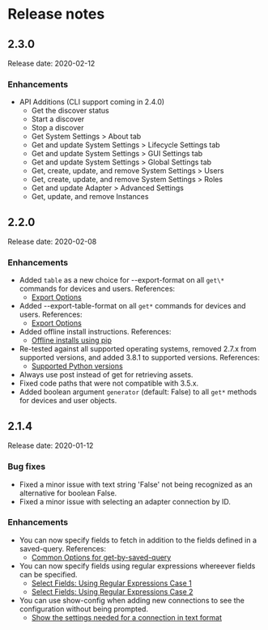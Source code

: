 # Release notes

## 2.3.0

Release date: 2020-02-12

### Enhancements

* API Additions (CLI support coming in 2.4.0)
  * Get the discover status
  * Start a discover
  * Stop a discover
  * Get System Settings > About tab
  * Get and update System Settings > Lifecycle Settings tab
  * Get and update System Settings > GUI Settings tab
  * Get and update System Settings > Global Settings tab
  * Get, create, update, and remove System Settings > Users
  * Get, create, update, and remove System Settings > Roles
  * Get and update Adapter > Advanced Settings
  * Get, update, and remove Instances

## 2.2.0

Release date: 2020-02-08

### Enhancements

* Added `table` as a new choice for --export-format on all `get\*` commands for devices and users. References:
  * [Export Options](https://axonius-api-client.readthedocs.io/en/latest/main/usage_cli/common_options/export.html#fr-220-1)
* Added --export-table-format on all `get*` commands for devices and users. References:
  * [Export Options](https://axonius-api-client.readthedocs.io/en/latest/main/usage_cli/common_options/export.html#fr-220-2)
* Added offline install instructions. References:
  * [Offline installs using pip](https://axonius-api-client.readthedocs.io/en/latest/main/install.html#fr-220-3)
* Re-tested against all supported operating systems, removed 2.7.x from supported versions, and added 3.8.1 to supported versions. References:
  * [Supported Python versions](https://axonius-api-client.readthedocs.io/en/latest/main/contributing.html#fr-220-4)
*  Always use post instead of get for retrieving assets.
*  Fixed code paths that were not compatible with 3.5.x.
*  Added boolean argument `generator` (default: False) to all `get*` methods for devices and user objects.

## 2.1.4

Release date: 2020-01-12

### Bug fixes

* Fixed a minor issue with text string 'False' not being recognized as
  an alternative for boolean False.
* Fixed a minor issue with selecting an adapter connection by ID.

### Enhancements

* You can now specify fields to fetch in addition to the fields defined in a
  saved-query. References:
  * [Common Options for get-by-saved-query](https://axonius-api-client.readthedocs.io/en/latest/main/usage_cli/grp_objects_cmds/cmd_get_by_saved_query.html#fr-214-5)
* You can now specify fields using regular expressions whereever fields can
  be specified.
  * [Select Fields: Using Regular Expressions Case 1](https://axonius-api-client.readthedocs.io/en/latest/main/usage_cli/common_examples/select_field_examples/ex7.html#fr-214-3)
  * [Select Fields: Using Regular Expressions Case 2](https://axonius-api-client.readthedocs.io/en/latest/main/usage_cli/common_examples/select_field_examples/ex8.html#fr-214-4)
* You can use show-config when adding new connections to see the configuration without
  being prompted.
  * [Show the settings needed for a connection in text format](https://axonius-api-client.readthedocs.io/en/latest/main/usage_cli/grp_cnx_cmds/cmd_add_examples/ex3.html#fr-214-1)
